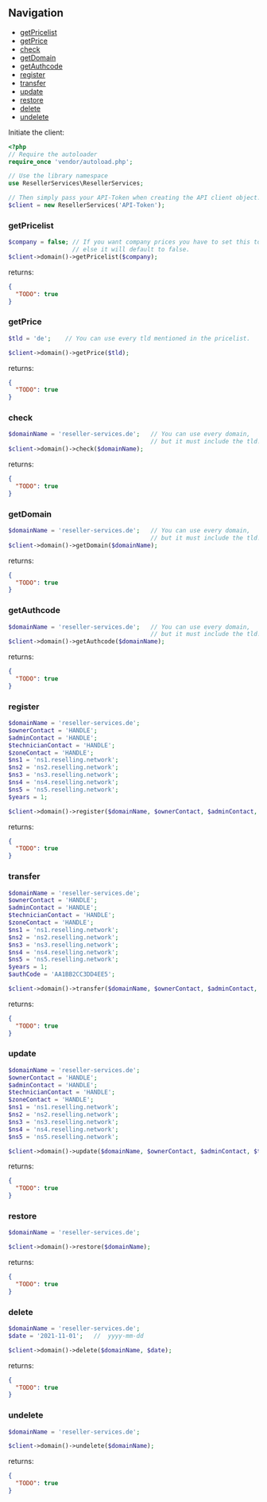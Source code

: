 ## Navigation
 * [getPricelist](#getpricelist)
 * [getPrice](#getprice)
 * [check](#check)
 * [getDomain](#getdomain)
 * [getAuthcode](#getauthcode)
 * [register](#register)
 * [transfer](#transfer)
 * [update](#update)
 * [restore](#restore)
 * [delete](#delete)
 * [undelete](#undelete)

Initiate the client:
```php
<?php
// Require the autoloader
require_once 'vendor/autoload.php';

// Use the library namespace
use ResellerServices\ResellerServices;

// Then simply pass your API-Token when creating the API client object.
$client = new ResellerServices('API-Token');
```

### getPricelist
```php
$company = false; // If you want company prices you have to set this to true,
                  // else it will default to false.
$client->domain()->getPricelist($company);
```
returns:
```json
{
  "TODO": true
}
```

### getPrice
```php
$tld = 'de';    // You can use every tld mentioned in the pricelist.

$client->domain()->getPrice($tld);
```
returns:
```json
{
  "TODO": true
}
```

### check
```php
$domainName = 'reseller-services.de';   // You can use every domain,
                                        // but it must include the tld!
$client->domain()->check($domainName);
```
returns:
```json
{
  "TODO": true
}
```

### getDomain
```php
$domainName = 'reseller-services.de';   // You can use every domain,
                                        // but it must include the tld!
$client->domain()->getDomain($domainName);
```
returns:
```json
{
  "TODO": true
}
```

### getAuthcode
```php
$domainName = 'reseller-services.de';   // You can use every domain,
                                        // but it must include the tld!
$client->domain()->getAuthcode($domainName);
```
returns:
```json
{
  "TODO": true
}
```

### register
```php
$domainName = 'reseller-services.de';
$ownerContact = 'HANDLE';
$adminContact = 'HANDLE';
$technicianContact = 'HANDLE';
$zoneContact = 'HANDLE';
$ns1 = 'ns1.reselling.network';
$ns2 = 'ns2.reselling.network';
$ns3 = 'ns3.reselling.network';
$ns4 = 'ns4.reselling.network';
$ns5 = 'ns5.reselling.network';
$years = 1;

$client->domain()->register($domainName, $ownerContact, $adminContact, $technicianContact, $zoneContact, $ns1, $ns2, $ns3, $ns4, $ns5, $years);
```
returns:
```json
{
  "TODO": true
}
```

### transfer
```php
$domainName = 'reseller-services.de';
$ownerContact = 'HANDLE';
$adminContact = 'HANDLE';
$technicianContact = 'HANDLE';
$zoneContact = 'HANDLE';
$ns1 = 'ns1.reselling.network';
$ns2 = 'ns2.reselling.network';
$ns3 = 'ns3.reselling.network';
$ns4 = 'ns4.reselling.network';
$ns5 = 'ns5.reselling.network';
$years = 1;
$authCode = 'AA1BB2CC3DD4EE5';

$client->domain()->transfer($domainName, $ownerContact, $adminContact, $technicianContact, $zoneContact, $ns1, $ns2, $ns3, $ns4, $ns5, $years, $authCode);
```
returns:
```json
{
  "TODO": true
}
```

### update
```php
$domainName = 'reseller-services.de';
$ownerContact = 'HANDLE';
$adminContact = 'HANDLE';
$technicianContact = 'HANDLE';
$zoneContact = 'HANDLE';
$ns1 = 'ns1.reselling.network';
$ns2 = 'ns2.reselling.network';
$ns3 = 'ns3.reselling.network';
$ns4 = 'ns4.reselling.network';
$ns5 = 'ns5.reselling.network';

$client->domain()->update($domainName, $ownerContact, $adminContact, $technicianContact, $zoneContact, $ns1, $ns2, $ns3, $ns4, $ns5);
```
returns:
```json
{
  "TODO": true
}
```

### restore
```php
$domainName = 'reseller-services.de';

$client->domain()->restore($domainName);
```
returns:
```json
{
  "TODO": true
}
```

### delete
```php
$domainName = 'reseller-services.de';
$date = '2021-11-01';   //  yyyy-mm-dd

$client->domain()->delete($domainName, $date);
```
returns:
```json
{
  "TODO": true
}
```

### undelete
```php
$domainName = 'reseller-services.de';

$client->domain()->undelete($domainName);
```
returns:
```json
{
  "TODO": true
}
```